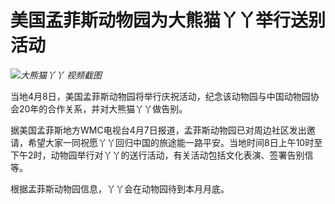 # 美国孟菲斯动物园为大熊猫丫丫举行送别活动

![](https://inews.gtimg.com/om_bt/OVso8WD5sPCZnGfqmNhlbBslOzxopCjHZuJVCBGgxOyiEAA/1000)_大熊猫丫丫
视频截图_

当地4月8日，美国孟菲斯动物园将举行庆祝活动，纪念该动物园与中国动物园协会20年的合作关系，并对大熊猫丫丫做告别。

据美国孟菲斯地方WMC电视台4月7日报道，孟菲斯动物园已对周边社区发出邀请，希望大家一同祝愿丫丫回归中国的旅途能一路平安。当地时间8日上午10时至下午2时，动物园举行对丫丫的送行活动，有关活动包括文化表演、签署告别信等。

根据孟菲斯动物园信息，丫丫会在动物园待到本月月底。

